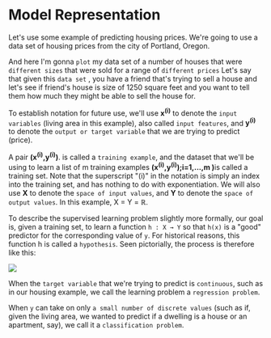 Model Representation
====================

Let's use some example of predicting
housing prices. We're going to use a data set of housing prices from the city of
Portland, Oregon.

And here I'm gonna `plot` my data set of a number of houses
that were `different sizes` that were sold for a range of `different prices` Let's say
that given this `data set` , you have a friend that's trying to sell a house and
let's see if friend's house is size of 1250 square feet and you want to tell them
how much they might be able to sell the house for. 

To establish notation for future use, we'll use <b>x<sup>(i)</sup></b> to denote the `input variables` (living area in this example), also called `input features`, and <b>y<sup>(i)</sup></b> to denote the `output or target variable` that we are trying to predict (price). 


A pair <b>(x<sup>(i)</sup>,y<sup>(i)</sup>)</b>. is called a `training example`, and the dataset that we'll be using to learn a list of m training examples <b>(x<sup>(i)</sup>,y<sup>(i)</sup>);i=1,...,m )</b>is called a training set. Note that the superscript "(i)" in the notation is simply an index into the training set, and has nothing to do with exponentiation. We will also use <b>X</b> to denote the `space of input values`, and <b>Y</b> to denote the `space of output values`. In this example, X = Y = ℝ.

To describe the supervised learning problem slightly more formally, our goal is, given a training set, to learn a function `h : X → Y` so that `h(x)` is a "good" predictor for the corresponding value of `y`. For historical reasons, this function h is called a `hypothesis`. Seen pictorially, the process is therefore like this:

![](https://github.com/coldkillerr/Coursera-Machine-Learning/blob/master/images/model_representation_1.png)

When the `target variable` that we're trying to predict is `continuous`, such as in our housing example, we call the learning problem a `regression problem`.

When `y` can take on only `a small number of discrete values` (such as if, given the living area, we wanted to predict if a dwelling is a house or an apartment, say), we call it a `classification problem`.
